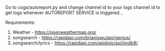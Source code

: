 Go to cogs/autoreport.py and change channel id to your logs channel id to get logs whenever AUTOREPORT SERVICE is triggered...

Requirements:

1. Weather - https://openweathermap.org/
2. songsearch - https://rapidapi.com/brianiswu/api/genius/
3. songsearch/lyrics - https://rapidapi.com/apidojo/api/imdb8/


